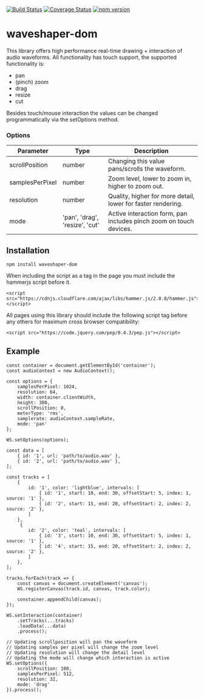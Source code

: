 [![Build Status](https://travis-ci.org/Idicious/waveshaper-dom.svg?branch=master)](https://travis-ci.org/Idicious/waveshaper-dom)
[![Coverage Status](https://coveralls.io/repos/github/Idicious/waveshaper-dom/badge.svg)](https://coveralls.io/github/Idicious/waveshaper-dom)
[![npm version](https://badge.fury.io/js/waveshaper-dom.svg)](https://badge.fury.io/js/waveshaper-dom)

# waveshaper-dom
This library offers high performance real-time drawing + interaction of audio waveforms. All functionality has touch support, the supported functionality is:

- pan
- (pinch) zoom
- drag
- resize
- cut

Besides touch/mouse interaction the values can be changed programmatically via the setOptions method.

### Options
| Parameter | Type | Description |
| ------- | ------ | -------- |
| scrollPosition | number | Changing this value pans/scrolls the waveform. |
| samplesPerPixel | number | Zoom level, lower to zoom in, higher to zoom out.
| resolution | number | Quality, higher for more detail, lower for faster rendering. |
| mode | 'pan', 'drag', 'resize', 'cut' | Active interaction form, pan includes pinch zoom on touch devices. |

## Installation
``` 
npm install waveshaper-dom
```

When including the script as a tag in the page you must include the hammerjs script before it.

```
<script src="https://cdnjs.cloudflare.com/ajax/libs/hammer.js/2.0.8/hammer.js"></script>
```

All pages using this library should include the following script tag before any others for maximum cross browser compatibility:
```
<script src="https://code.jquery.com/pep/0.4.3/pep.js"></script>
``` 

## Example
```
const container = document.getElementById('container');
const audioContext = new AudioContext();

const options = {
    samplesPerPixel: 1024,
    resolution: 64,
    width: container.clientWidth,
    height: 300,
    scrollPosition: 0,
    meterType: 'rms',
    samplerate: audioContext.sampleRate,
    mode: 'pan'
};

WS.setOptions(options);

const data = [
    { id: '1', url: 'path/to/audio.wav' },
    { id: '2', url: 'path/to/audio.wav' },
];

const tracks = [
    {
        id: '1', color: 'lightblue', intervals: [
            { id: '1', start: 10, end: 30, offsetStart: 5, index: 1, source: '1' },
            { id: '2', start: 15, end: 20, offsetStart: 2, index: 2, source: '2' },
        ]
    },
     {
        id: '2', color: 'teal', intervals: [
            { id: '3', start: 10, end: 30, offsetStart: 5, index: 1, source: '1' },
            { id: '4', start: 15, end: 20, offsetStart: 2, index: 2, source: '2' },
        ]
    },
];

tracks.forEach(track => {
    const canvas = document.createElement('canvas');
    WS.registerCanvas(track.id, canvas, track.color);

    constainer.appendChild(canvas);
});

WS.setInteraction(container)
    .setTracks(...tracks)
    .loadData(...data)
    .process();

// Updating scrollposition will pan the waveform
// Updating samples per pixel will change the zoom level
// Updating resolution will change the detail level
// Updating the mode will change which interaction is active
WS.setOptions({
    scrollPosition: 100,
    samplesPerPixel: 512,
    resolution: 32,
    mode: 'drag'
}).process();
```
